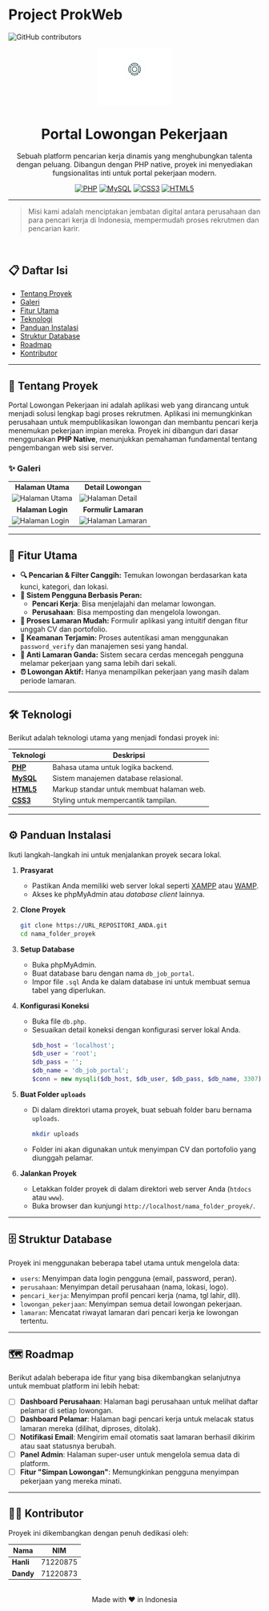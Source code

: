 # Project ProkWeb

![GitHub contributors](https://img.shields.io/github/contributors/Hanlig/ProjekProkWeb)

<div align="center">

<img src="IMAGE/batch-logo-removebg-preview.png" alt="Logo Proyek" width="150"/>

# **Portal Lowongan Pekerjaan**

Sebuah platform pencarian kerja dinamis yang menghubungkan talenta dengan peluang. Dibangun dengan PHP native, proyek ini menyediakan fungsionalitas inti untuk portal pekerjaan modern.

[![PHP](https://img.shields.io/badge/PHP-777BB4?style=for-the-badge&logo=php&logoColor=white)](https://www.php.net/)
[![MySQL](https://img.shields.io/badge/MySQL-4479A1?style=for-the-badge&logo=mysql&logoColor=white)](https://www.mysql.com/)
[![CSS3](https://img.shields.io/badge/CSS3-1572B6?style=for-the-badge&logo=css3&logoColor=white)](https://www.w3.org/Style/CSS/Overview.en.html)
[![HTML5](https://img.shields.io/badge/HTML5-E34F26?style=for-the-badge&logo=html5&logoColor=white)](https://html.spec.whatwg.org/multipage/)

</div>

---

> Misi kami adalah menciptakan jembatan digital antara perusahaan dan para pencari kerja di Indonesia, mempermudah proses rekrutmen dan pencarian karir.

<br>

## 📋 Daftar Isi

- [Tentang Proyek](#-tentang-proyek)
- [Galeri](#-galeri)
- [Fitur Utama](#-fitur-utama)
- [Teknologi](#-teknologi)
- [Panduan Instalasi](#-panduan-instalasi)
- [Struktur Database](#-struktur-database)
- [Roadmap](#-roadmap)
- [Kontributor](#-kontributor)

---

## 🌟 Tentang Proyek

Portal Lowongan Pekerjaan ini adalah aplikasi web yang dirancang untuk menjadi solusi lengkap bagi proses rekrutmen. Aplikasi ini memungkinkan perusahaan untuk mempublikasikan lowongan dan membantu pencari kerja menemukan pekerjaan impian mereka. Proyek ini dibangun dari dasar menggunakan **PHP Native**, menunjukkan pemahaman fundamental tentang pengembangan web sisi server.

### ✨ Galeri

<table>
  <tr>
    <td align="center"><strong>Halaman Utama</strong></td>
    <td align="center"><strong>Detail Lowongan</strong></td>
  </tr>
  <tr>
    <td><img src="https://via.placeholder.com/400x300.png?text=Halaman+Utama" alt="Halaman Utama"></td>
    <td><img src="https://via.placeholder.com/400x300.png?text=Halaman+Detail" alt="Halaman Detail"></td>
  </tr>
  <tr>
    <td align="center"><strong>Halaman Login</strong></td>
    <td align="center"><strong>Formulir Lamaran</strong></td>
  </tr>
  <tr>
    <td><img src="https://via.placeholder.com/400x300.png?text=Halaman+Login" alt="Halaman Login"></td>
    <td><img src="https://via.placeholder.com/400x300.png?text=Formulir+Lamaran" alt="Halaman Lamaran"></td>
  </tr>
</table>

---

## 🚀 Fitur Utama

-   **🔍 Pencarian & Filter Canggih:** Temukan lowongan berdasarkan kata kunci, kategori, dan lokasi.
-   **👤 Sistem Pengguna Berbasis Peran:**
    -   **Pencari Kerja**: Bisa menjelajahi dan melamar lowongan.
    -   **Perusahaan**: Bisa memposting dan mengelola lowongan.
-   **📄 Proses Lamaran Mudah:** Formulir aplikasi yang intuitif dengan fitur unggah CV dan portofolio.
-   **🔐 Keamanan Terjamin:** Proses autentikasi aman menggunakan `password_verify` dan manajemen sesi yang handal.
-   **🚫 Anti Lamaran Ganda:** Sistem secara cerdas mencegah pengguna melamar pekerjaan yang sama lebih dari sekali.
-   **⏰ Lowongan Aktif:** Hanya menampilkan pekerjaan yang masih dalam periode lamaran.

---

## 🛠️ Teknologi

Berikut adalah teknologi utama yang menjadi fondasi proyek ini:

| Teknologi                                                                                                 | Deskripsi                                 |
| --------------------------------------------------------------------------------------------------------- | ----------------------------------------- |
| [**PHP**](https.php.net)                                                                                | Bahasa utama untuk logika backend.        |
| [**MySQL**](https://mysql.com)                                                                            | Sistem manajemen database relasional.     |
| [**HTML5**](https://developer.mozilla.org/en-US/docs/Web/Guide/HTML/HTML5)                                | Markup standar untuk membuat halaman web. |
| [**CSS3**](https://developer.mozilla.org/en-US/docs/Web/CSS)                                              | Styling untuk mempercantik tampilan.      |

---

## ⚙️ Panduan Instalasi

Ikuti langkah-langkah ini untuk menjalankan proyek secara lokal.

1.  **Prasyarat**
    -   Pastikan Anda memiliki web server lokal seperti [XAMPP](https://www.apachefriends.org/index.html) atau [WAMP](http://www.wampserver.com/en/).
    -   Akses ke phpMyAdmin atau *database client* lainnya.

2.  **Clone Proyek**
    ```sh
    git clone https://URL_REPOSITORI_ANDA.git
    cd nama_folder_proyek
    ```

3.  **Setup Database**
    -   Buka phpMyAdmin.
    -   Buat database baru dengan nama `db_job_portal`.
    -   Impor file `.sql` Anda ke dalam database ini untuk membuat semua tabel yang diperlukan.

4.  **Konfigurasi Koneksi**
    -   Buka file `db.php`.
    -   Sesuaikan detail koneksi dengan konfigurasi server lokal Anda.
        ```php
        $db_host = 'localhost';
        $db_user = 'root';
        $db_pass = '';
        $db_name = 'db_job_portal';
        $conn = new mysqli($db_host, $db_user, $db_pass, $db_name, 3307); // Sesuaikan port jika perlu
        ```

5.  **Buat Folder `uploads`**
    -   Di dalam direktori utama proyek, buat sebuah folder baru bernama `uploads`.
        ```sh
        mkdir uploads
        ```
    -   Folder ini akan digunakan untuk menyimpan CV dan portofolio yang diunggah pelamar.

6.  **Jalankan Proyek**
    -   Letakkan folder proyek di dalam direktori web server Anda (`htdocs` atau `www`).
    -   Buka browser dan kunjungi `http://localhost/nama_folder_proyek/`.

---

## 🗄️ Struktur Database

Proyek ini menggunakan beberapa tabel utama untuk mengelola data:

-   `users`: Menyimpan data login pengguna (email, password, peran).
-   `perusahaan`: Menyimpan detail perusahaan (nama, lokasi, logo).
-   `pencari_kerja`: Menyimpan profil pencari kerja (nama, tgl lahir, dll).
-   `lowongan_pekerjaan`: Menyimpan semua detail lowongan pekerjaan.
-   `lamaran`: Mencatat riwayat lamaran dari pencari kerja ke lowongan tertentu.

---

## 🗺️ Roadmap

Berikut adalah beberapa ide fitur yang bisa dikembangkan selanjutnya untuk membuat platform ini lebih hebat:

-   [ ] **Dashboard Perusahaan**: Halaman bagi perusahaan untuk melihat daftar pelamar di setiap lowongan.
-   [ ] **Dashboard Pelamar**: Halaman bagi pencari kerja untuk melacak status lamaran mereka (dilihat, diproses, ditolak).
-   [ ] **Notifikasi Email**: Mengirim email otomatis saat lamaran berhasil dikirim atau saat statusnya berubah.
-   [ ] **Panel Admin**: Halaman super-user untuk mengelola semua data di platform.
-   [ ] **Fitur "Simpan Lowongan"**: Memungkinkan pengguna menyimpan pekerjaan yang mereka minati.

---

## 🧑‍💻 Kontributor

Proyek ini dikembangkan dengan penuh dedikasi oleh:

| Nama       | NIM      |
| ---------- | -------- |
| **Hanli** | 71220875 |
| **Dandy** | 71220873 |

<br>
<div align="center">
Made with ❤️ in Indonesia
</div>

